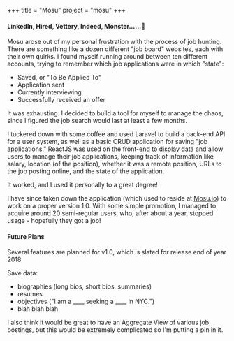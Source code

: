 +++
title = "Mosu"
project = "mosu"
+++

#### LinkedIn, Hired, Vettery, Indeed, Monster......:no_good:

Mosu arose out of my personal frustration with the process of job hunting. There are something like a dozen different "job board" websites, each with their own quirks. I found myself running around between ten different accounts, trying to remember which job applications were in which "state":

- Saved, or "To Be Applied To"
- Application sent
- Currently interviewing
- Successfully received an offer

It was exhausting. I decided to build a tool for myself to manage the chaos, since I figured the job search would last at least a few months.

I tuckered down with some coffee and used Laravel to build a back-end API for a user system, as well as a basic CRUD application for saving "job applications." ReactJS was used on the front-end to display data and allow users to manage their job applications, keeping track of information like salary, location (of the position), whether it was a remote position, URLs to the job posting online, and the state of the application.

It worked, and I used it personally to a great degree! 

I have since taken down the application (which used to reside at [Mosu.io](https://mosu.io)) to work on a proper version 1.0. With some simple promotion, I managed to acquire around 20 semi-regular users, who, after about a year, stopped usage - hopefully they got a job! 

#### Future Plans

Several features are planned for v1.0, which is slated for release end of year 2018. 

Save data:

- biographies (long bios, short bios, summaries)
- resumes
- objectives ("I am a ____ seeking a ____ in NYC.")
- blah blah blah

I also think it would be great to have an Aggregate View of various job postings, but this would be extremely complicated so I'm putting a pin in it.